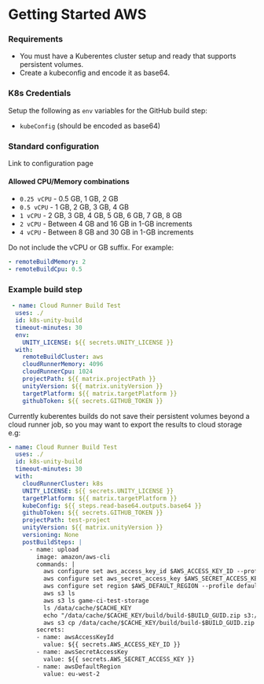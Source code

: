 # Getting Started AWS

### Requirements

- You must have a Kuberentes cluster setup and ready that supports persistent volumes.
- Create a kubeconfig and encode it as base64.

### K8s Credentials

Setup the following as `env` variables for the GitHub build step:

- `kubeConfig` (should be encoded as base64)

### Standard configuration

Link to configuration page

#### Allowed CPU/Memory combinations

- `0.25 vCPU` - 0.5 GB, 1 GB, 2 GB
- `0.5 vCPU` - 1 GB, 2 GB, 3 GB, 4 GB
- `1 vCPU` - 2 GB, 3 GB, 4 GB, 5 GB, 6 GB, 7 GB, 8 GB
- `2 vCPU` - Between 4 GB and 16 GB in 1-GB increments
- `4 vCPU` - Between 8 GB and 30 GB in 1-GB increments

Do not include the vCPU or GB suffix. For example:

```yaml
- remoteBuildMemory: 2
- remoteBuildCpu: 0.5
```

### Example build step

```yaml
 - name: Cloud Runner Build Test
  uses: ./
  id: k8s-unity-build
  timeout-minutes: 30
  env:
    UNITY_LICENSE: ${{ secrets.UNITY_LICENSE }}
  with:
    remoteBuildCluster: aws
    cloudRunnerMemory: 4096
    cloudRunnerCpu: 1024
    projectPath: ${{ matrix.projectPath }}
    unityVersion: ${{ matrix.unityVersion }}
    targetPlatform: ${{ matrix.targetPlatform }}
    githubToken: ${{ secrets.GITHUB_TOKEN }}
```

Currently kuberentes builds do not save their persistent volumes beyond a cloud runner job, so you may want to export the results to cloud storage e.g:

```yaml
- name: Cloud Runner Build Test
  uses: ./
  id: k8s-unity-build
  timeout-minutes: 30
  with:
    cloudRunnerCluster: k8s
    UNITY_LICENSE: ${{ secrets.UNITY_LICENSE }}
    targetPlatform: ${{ matrix.targetPlatform }}
    kubeConfig: ${{ steps.read-base64.outputs.base64 }}
    githubToken: ${{ secrets.GITHUB_TOKEN }}
    projectPath: test-project
    unityVersion: ${{ matrix.unityVersion }}
    versioning: None
    postBuildSteps: |
      - name: upload
        image: amazon/aws-cli
        commands: |
          aws configure set aws_access_key_id $AWS_ACCESS_KEY_ID --profile default
          aws configure set aws_secret_access_key $AWS_SECRET_ACCESS_KEY --profile default
          aws configure set region $AWS_DEFAULT_REGION --profile default
          aws s3 ls
          aws s3 ls game-ci-test-storage
          ls /data/cache/$CACHE_KEY
          echo "/data/cache/$CACHE_KEY/build/build-$BUILD_GUID.zip s3://game-ci-test-storage/$CACHE_KEY/$BUILD_FILE"
          aws s3 cp /data/cache/$CACHE_KEY/build/build-$BUILD_GUID.zip s3://game-ci-test-storage/$CACHE_KEY/build-$BUILD_GUID.zip
        secrets:
        - name: awsAccessKeyId
          value: ${{ secrets.AWS_ACCESS_KEY_ID }}
        - name: awsSecretAccessKey
          value: ${{ secrets.AWS_SECRET_ACCESS_KEY }}
        - name: awsDefaultRegion
          value: eu-west-2
```
